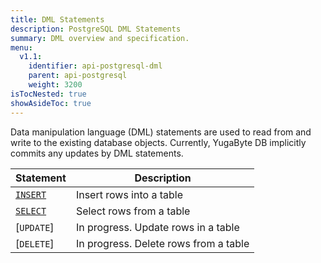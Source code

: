 ```yaml
---
title: DML Statements
description: PostgreSQL DML Statements
summary: DML overview and specification.
menu:
  v1.1:
    identifier: api-postgresql-dml
    parent: api-postgresql
    weight: 3200
isTocNested: true
showAsideToc: true
---
```


Data manipulation language (DML) statements are used to read from and write to the existing database objects. Currently, YugaByte DB implicitly commits any updates by DML statements.

Statement | Description |
----------|-------------|
[`INSERT`](../dml_insert) | Insert rows into a table |
[`SELECT`](../dml_select) | Select rows from a table |
[`UPDATE`] | In progress. Update rows in a table |
[`DELETE`] | In progress. Delete rows from a table |
